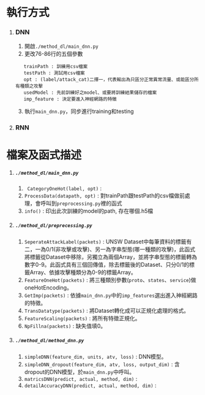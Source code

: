 
# 執行方式
1. ### DNN
    1. 開啟`./method_dl/main_dnn.py`
    2. 更改76-86行的五個參數  
    ```
       trainPath : 訓練用csv檔案
       testPath : 測試用csv檔案
       opt : (label/attack_cat)二擇一，代表輸出為只區分正常異常流量、或能區分所有種類之攻擊
       usedModel : 先前訓練好之model、或要將訓練結果儲存的檔案
       imp_feature : 決定要進入神經網路的特徵
    ```
    3. 執行`main_dnn.py`，同步進行training和testing
    
2. ### RNN
    

# 檔案及函式描述
1. ##### `./method_dl/main_dnn.py`
    1. ` CategoryOneHot(label, opt)` : 
    2. `ProcessData(datapath, opt)` : 對trainPath跟testPath的csv檔做前處理，會呼叫到`preprocessing.py`裡的函式
    3. `info()` : 印出此次訓練的model的path, 存在哪個.h5檔
    
2. ##### `./method_dl/preprecessing.py`
    1. `SeperateAttackLabel(packets)` : UNSW Dataset中每筆資料的標籤有二，一為0/1(非攻擊或攻擊)、另一為字串型態(哪一種類的攻擊)，此函式將標籤從Dataset中移除，另獨立為兩個Array，並將字串型態的標籤轉為數字0-9。此函式具有三個回傳值，除去標籤後的Dataset、只分0/1的標籤Array、依據攻擊種類分為0-9的標籤Array。
    3. `FeatureOneHot(packets)` : 將三種類別參數(`proto`、`states`、`service`)做oneHotEncoding。
    5. `GetImp(packets)` : 依據`main_dnn.py`中的`imp_features`選出進入神經網路的特徵。
    6. `TransDatatype(packets)` : 將Dataset轉化成可以正規化處理的格式。
    7. `FeatureScaling(packets)` : 將所有特徵正規化。
    8. `NpFillna(packets)` : 缺失值填0。

3. ##### `./method_dl/method_dnn.py`
    1. `simpleDNN(feature_dim, units, atv, loss)` : DNN模型。
    2. `simpleDNN_dropout(feature_dim, atv, loss, output_dim)` : 含dropout的DNN模型，於`main_dnn.py`中呼叫。
    3. `matricsDNN(predict, actual, method, dim)` : 
    4. `detailAccuracyDNN(predict, actual, method, dim)` : 
